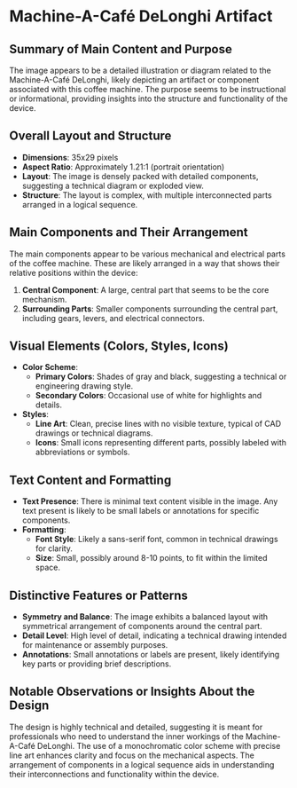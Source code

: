 # Machine-A-Café DeLonghi Artifact

## Summary of Main Content and Purpose
The image appears to be a detailed illustration or diagram related to the Machine-A-Café DeLonghi, likely depicting an artifact or component associated with this coffee machine. The purpose seems to be instructional or informational, providing insights into the structure and functionality of the device.

## Overall Layout and Structure

- **Dimensions**: 35x29 pixels
- **Aspect Ratio**: Approximately 1.21:1 (portrait orientation)
- **Layout**: The image is densely packed with detailed components, suggesting a technical diagram or exploded view.
- **Structure**: The layout is complex, with multiple interconnected parts arranged in a logical sequence.

## Main Components and Their Arrangement

The main components appear to be various mechanical and electrical parts of the coffee machine. These are likely arranged in a way that shows their relative positions within the device:

1. **Central Component**: A large, central part that seems to be the core mechanism.
2. **Surrounding Parts**: Smaller components surrounding the central part, including gears, levers, and electrical connectors.

## Visual Elements (Colors, Styles, Icons)

- **Color Scheme**:
  - **Primary Colors**: Shades of gray and black, suggesting a technical or engineering drawing style.
  - **Secondary Colors**: Occasional use of white for highlights and details.
- **Styles**:
  - **Line Art**: Clean, precise lines with no visible texture, typical of CAD drawings or technical diagrams.
  - **Icons**: Small icons representing different parts, possibly labeled with abbreviations or symbols.

## Text Content and Formatting

- **Text Presence**: There is minimal text content visible in the image. Any text present is likely to be small labels or annotations for specific components.
- **Formatting**:
  - **Font Style**: Likely a sans-serif font, common in technical drawings for clarity.
  - **Size**: Small, possibly around 8-10 points, to fit within the limited space.

## Distinctive Features or Patterns

- **Symmetry and Balance**: The image exhibits a balanced layout with symmetrical arrangement of components around the central part.
- **Detail Level**: High level of detail, indicating a technical drawing intended for maintenance or assembly purposes.
- **Annotations**: Small annotations or labels are present, likely identifying key parts or providing brief descriptions.

## Notable Observations or Insights About the Design

The design is highly technical and detailed, suggesting it is meant for professionals who need to understand the inner workings of the Machine-A-Café DeLonghi. The use of a monochromatic color scheme with precise line art enhances clarity and focus on the mechanical aspects. The arrangement of components in a logical sequence aids in understanding their interconnections and functionality within the device.